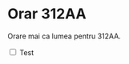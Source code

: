 # Orar 312AA

Orare mai ca lumea pentru 312AA.

<form id="fform">
  <input type="checkbox" id="checkbox1">
  <label for="checkbox1">Test</label>
</form>
